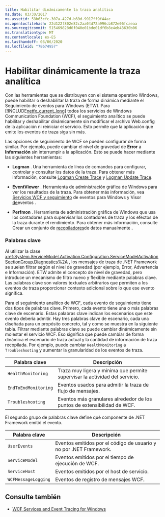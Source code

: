 ```yaml
---
title: Habilitar dinámicamente la traza analítica
ms.date: 03/30/2017
ms.assetid: 58b63cfc-307a-427d-b69d-9917ff9f44ac
ms.openlocfilehash: 22d122f802e82c2aa04d72a996cb872e06fcaeaa
ms.sourcegitcommit: 515469828d0f040e01bde01df6b8e4eb43630b06
ms.translationtype: MT
ms.contentlocale: es-ES
ms.lasthandoff: 03/06/2020
ms.locfileid: "78674957"
---
```

# <a name="dynamically-enabling-analytic-tracing"></a>Habilitar dinámicamente la traza analítica
Con las herramientas que se distribuyen con el sistema operativo Windows, puede habilitar o deshabilitar la traza de forma dinámica mediante el Seguimiento de eventos para Windows (ETW). Para [!INCLUDE[netfx_current_long](../../../../../includes/netfx-current-long-md.md)] todos los servicios de Windows Communication Foundation (WCF), el seguimiento analítico se puede habilitar y deshabilitar dinámicamente sin modificar el archivo Web.config de la aplicación ni reiniciar el servicio. Esto permite que la aplicación que emite los eventos de traza siga sin más.  
  
 Las opciones de seguimiento de WCF se pueden configurar de forma similar. Por ejemplo, puede cambiar el nivel de gravedad de **Error** a **Información** sin interrumpir a la aplicación. Esto se puede hacer mediante las siguientes herramientas:  
  
- **Logman** . Una herramienta de línea de comandos para configurar, controlar y consultar los datos de la traza. Para obtener más información, consulte [Logman Create Trace](https://docs.microsoft.com/previous-versions/windows/it-pro/windows-server-2008-R2-and-2008/cc788036(v=ws.10)) y [Logman Update Trace](https://docs.microsoft.com/previous-versions/windows/it-pro/windows-server-2008-R2-and-2008/cc788128(v=ws.10)).  
  
- **EventViewer** . Herramienta de administración gráfica de Windows para ver los resultados de la traza. Para obtener más información, vea [Servicios WCF y seguimiento](../../samples/wcf-services-and-event-tracing-for-windows.md) de eventos para Windows y Visor [de](https://docs.microsoft.com/previous-versions/windows/it-pro/windows-server-2008-R2-and-2008/cc766042(v=ws.11))eventos .  
  
- **Perfmon** . Herramienta de administración gráfica de Windows que usa los contadores para supervisar los contadores de traza y los efectos de la traza durante el rendimiento. Para obtener más información, consulte Crear un conjunto de [recopiladores](https://docs.microsoft.com/previous-versions/windows/it-pro/windows-server-2008-R2-and-2008/cc766404(v=ws.11))de datos manualmente .  
  
### <a name="keywords"></a>Palabras clave  
 Al utilizar la clase <xref:System.ServiceModel.Activation.Configuration.ServiceModelActivationSectionGroup.Diagnostics%2A> , los mensajes de traza de .NET Framework se suelen filtrar según el nivel de gravedad (por ejemplo, Error, Advertencia e Información). ETW admite el concepto de nivel de gravedad, pero introduce un mecanismo de filtro nuevo y flexible mediante palabras clave. Las palabras clave son valores textuales arbitrarios que permiten a los eventos de traza proporcionar contexto adicional sobre lo que ese evento significa.  
  
 Para el seguimiento analítico de WCF, cada evento de seguimiento tiene dos tipos de palabras clave. Primero, cada evento tiene una o más palabras clave de escenario. Estas palabras clave indican los escenarios que este evento debería admitir. Hay tres palabras clave de escenario, cada una diseñada para un propósito concreto, tal y como se muestra en la siguiente tabla. Filtrar mediante palabras clave se puede cambiar dinámicamente sin molestar el servicio WCF. Eso significa que puede cambiar de forma dinámica el escenario de traza actual y la cantidad de información de traza recopilada. Por ejemplo, puede cambiar `HealthMonitoring` a `Troubleshooting` y aumentar la granularidad de los eventos de traza.  
  
|Palabra clave|Descripción|  
|-------------|-----------------|  
|`HealthMonitoring`|Traza muy ligera y mínima que permite supervisar la actividad del servicio.|  
|`EndToEndMonitoring`|Eventos usados para admitir la traza de flujo de mensajes.|  
|`Troubleshooting`|Eventos más granulares alrededor de los puntos de extensibilidad de WCF.|  
  
 El segundo grupo de palabras clave define qué componente de .NET Framework emitió el evento.  
  
|Palabra clave|Descripción|  
|-------------|-----------------|  
|`UserEvents`|Eventos emitidos por el código de usuario y no por .NET Framework.|  
|`ServiceModel`|Eventos emitidos por el tiempo de ejecución de WCF.|  
|`ServiceHost`|Eventos emitidos por el host de servicio.|  
|`WCFMessageLogging`|Eventos de registro de mensajes WCF.|  
  
## <a name="see-also"></a>Consulte también

- [WCF Services and Event Tracing for Windows](../../samples/wcf-services-and-event-tracing-for-windows.md)
